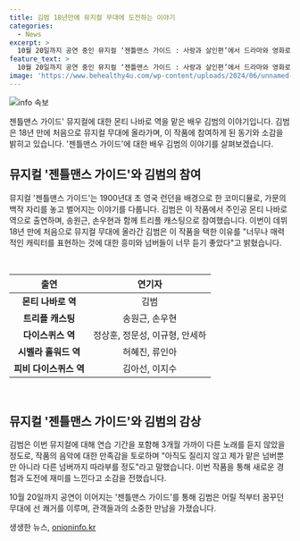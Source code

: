 ```yaml
---
title: 김범 18년만에 뮤지컬 무대에 도전하는 이야기
categories:
  - News
excerpt: >
  10월 20일까지 공연 중인 뮤지컬 ‘젠틀맨스 가이드 : 사랑과 살인편’에서 드라마와 영화로 사랑받은 김범이 18년 만에 뮤지컬 무대에 첫 도전했다. 이는 어릴 적부터 꾸던 꿈을 이룬 것으로 김범의 이목을 집중시키고 있다. 1900년대 초 영국 런던을 배경으로 한 본 작품은 토니어워즈를 비롯한 4대 뮤지컬 시상식에서 상을 받은 작품으로, 김범은 이 작품에서 주인공 몬티 나바로 역을 맡아 트리플 캐스팅으로 출연하고 있다.
feature_text: >
  10월 20일까지 공연 중인 뮤지컬 ‘젠틀맨스 가이드 : 사랑과 살인편’에서 드라마와 영화로 사랑받은 김범이 18년 만에 뮤지컬 무대에 첫 도전했다. 이는 어릴 적부터 꾸던 꿈을 이룬 것으로 김범의 이목을 집중시키고 있다. 1900년대 초 영국 런던을 배경으로 한 본 작품은 토니어워즈를 비롯한 4대 뮤지컬 시상식에서 상을 받은 작품으로, 김범은 이 작품에서 주인공 몬티 나바로 역을 맡아 트리플 캐스팅으로 출연하고 있다.
image: 'https://www.behealthy4u.com/wp-content/uploads/2024/06/unnamed-file.png'
---
```


<p><img src="https://www.behealthy4u.com/wp-content/uploads/2024/06/unnamed-file.png" alt="info 속보" /></p>

<p>젠틀맨스 가이드' 뮤지컬에 대한 몬티 나바로 역을 맡은 배우 김범의 이야기입니다. 김범은 18년 만에 처음으로 뮤지컬 무대에 올라가며, 이 작품에 참여하게 된 동기와 소감을 밝히고 있습니다. '젠틀맨스 가이드'에 대한 배우 김범의 이야기를 살펴보겠습니다.</p>

<h2 data-ke-size="size26">뮤지컬 '젠틀맨스 가이드'와 김범의 참여</h2>

<p>뮤지컬 '젠틀맨스 가이드'는 1900년대 초 영국 런던을 배경으로 한 코미디뮬로, 가문의 백작 자리를 놓고 벌어지는 이야기를 다룹니다. 김범은 이 작품에서 주인공 몬티 나바로 역으로 출연하며, 송원근, 손우현과 함께 트리플 캐스팅으로 참여했습니다. 이번이 데뷔 18년 만에 처음으로 뮤지컬 무대에 올라간 김범은 이 작품을 택한 이유를 "너무나 매력적인 캐릭터를 표현하는 것에 대한 흥미와 넘버들이 너무 듣기 좋았다"고 밝혔습니다.</p>

<p data-ke-size="size16">&nbsp;</p>

<table>
<thead>
<tr>
<th style="text-align: center; height: 17px;"><b>출연</b></th>
<th style="text-align: center; height: 17px;"><b>연기자</b></th>
</tr>
</thead>
<tbody>
<tr>
<td style="text-align: center; height: 17px;"><b>몬티 나바로 역</b></td>
<td style="text-align: center; height: 17px;">김범</td>
</tr>
<tr>
<td style="text-align: center; height: 17px;"><b>트리플 캐스팅</b></td>
<td style="text-align: center; height: 17px;">송원근, 손우현</td>
</tr>
<tr>
<td style="text-align: center; height: 17px;"><b>다이스퀴스 역</b></td>
<td style="text-align: center; height: 17px;">정상훈, 정문성, 이규형, 안세하</td>
</tr>
<tr>
<td style="text-align: center; height: 17px;"><b>시벨라 홀워드 역</b></td>
<td style="text-align: center; height: 17px;">허혜진, 류인아</td>
</tr>
<tr>
<td style="text-align: center; height: 17px;"><b>피비 다이스퀴스 역</b></td>
<td style="text-align: center; height: 17px;">김아선, 이지수</td>
</tr>
</tbody>
</table>

<p data-ke-size="size16">&nbsp;</p>

<h2 data-ke-size="size26">뮤지컬 '젠틀맨스 가이드'와 김범의 감상</h2>

<p>김범은 이번 뮤지컬에 대해 연습 기간을 포함해 3개월 가까이 다른 노래를 듣지 않았을 정도로, 작품의 음악에 대한 만족감을 토로하며 "아직도 질리지 않고 제가 맡은 넘버뿐만 아니라 다른 넘버까지 따라부를 정도"라고 말했습니다. 이번 작품을 통해 새로운 경험과 도전에 재미를 느낀다고 소감을 전했습니다.</p>

<p>10월 20일까지 공연이 이어지는 '젠틀맨스 가이드'를 통해 김범은 어릴 적부터 꿈꾸던 무대에 선 쾌거를 이루며, 관객들과의 소중한 만남을 가졌습니다.</p>
생생한 뉴스, <a href="https://onioninfo.kr" rel="dofollow">onioninfo.kr</a>



